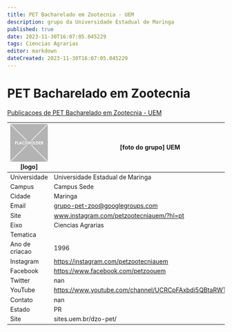 ```yaml
---
title: PET Bacharelado em Zootecnia - UEM
description: grupo da Universidade Estadual de Maringa
published: true
date: 2023-11-30T16:07:05.045229
tags: Ciencias Agrarias
editor: markdown
dateCreated: 2023-11-30T16:07:05.045229
---
```


# PET Bacharelado em Zootecnia

[Publicacoes de PET Bacharelado em Zootecnia - UEM](/atividade/90PETBachareladoemZootecniaUEM/feed.md)

| ![placeholder.png](/placeholder.png) [logo] | [foto do grupo] UEM         |
| ------------------------------------------- | ------------------------------------------------- |
| Universidade                                | Universidade Estadual de Maringa      |
| Campus                                      | Campus Sede            |
| Cidade                                      | Maringa             |
| Email                                       | grupo-pet-zoo@googlegroups.com             |
| Site                                        | www.instagram.com/petzootecniauem/?hl=pt              |
| Eixo                                        | Ciencias Agrarias              |
| Tematica                                    |           |
| Ano de criacao                              | 1996        |
| Instagram                                   | https://instagram.com/petzootecniauem         |
| Facebook                                    | https://www.facebook.com/petzoouem          |
| Twitter                                     | nan           |
| YouTube                                     | https://www.youtube.com/channel/UCRCpFAxbdi5QBtaRWT60guA           |
| Contato                                     | nan         |
| Estado                                      |  PR            |
| Site                                        | sites.uem.br/dzo-pet/ |
